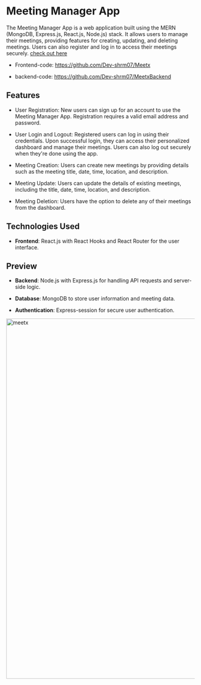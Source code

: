 # Meeting Manager App

The Meeting Manager App is a web application built using the MERN (MongoDB, Express.js, React.js, Node.js) stack. It allows users to manage their meetings, providing features for creating, updating, and deleting meetings. Users can also register and log in to access their meetings securely. [check out here](https://meetxksh.netlify.app/)

- Frontend-code: https://github.com/Dev-shrm07/Meetx

- backend-code: https://github.com/Dev-shrm07/MeetxBackend

## Features

- User Registration: New users can sign up for an account to use the Meeting Manager App. Registration requires a valid email address and password.

- User Login and Logout: Registered users can log in using their credentials. Upon successful login, they can access their personalized dashboard and manage their meetings. Users can also log out securely when they're done using the app.

- Meeting Creation: Users can create new meetings by providing details such as the meeting title, date, time, location, and description.

- Meeting Update: Users can update the details of existing meetings, including the title, date, time, location, and description.

- Meeting Deletion: Users have the option to delete any of their meetings from the dashboard.

## Technologies Used

- **Frontend**: React.js with React Hooks and React Router for the user interface.

## Preview



- **Backend**: Node.js with Express.js for handling API requests and server-side logic.

- **Database**: MongoDB to store user information and meeting data.

- **Authentication**: Express-session for secure user authentication.

<img width="959" alt="meetx" src="https://github.com/user-attachments/assets/8f367464-7914-455b-a92a-9978d92c2093" />

